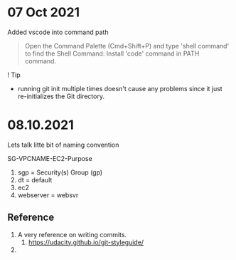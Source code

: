 # 07 Oct 2021

Added vscode into command path
> Open the Command Palette (Cmd+Shift+P) and type 'shell command' to find the Shell Command: Install 'code' command in PATH command.

! Tip

* running git init multiple times doesn't cause any problems since it just re-initializes the Git directory.

# 08.10.2021

Lets talk litte bit of naming convention

SG-VPCNAME-EC2-Purpose

1. sgp = Security(s) Group (gp)
2. dt = default
3. ec2
4. webserver = websvr

## Reference
1. A very reference on writing commits.
   1. https://udacity.github.io/git-styleguide/
2. 